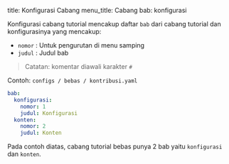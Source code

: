 title: Konfigurasi Cabang
menu_title: Cabang
bab: konfigurasi


Konfigurasi cabang tutorial mencakup daftar `bab` dari cabang tutorial dan konfigurasinya yang mencakup:

- `nomor`  : Untuk pengurutan di menu samping
- `judul`  : Judul bab

> Catatan: komentar diawali karakter ` # `

Contoh: `configs / bebas / kontribusi.yaml`

```yaml
bab:
  konfigurasi:
    nomor: 1
    judul: Konfigurasi
  konten:
    nomor: 2
    judul: Konten

```

Pada contoh diatas, cabang tutorial bebas punya 2 bab yaitu `konfigurasi` dan `konten`.